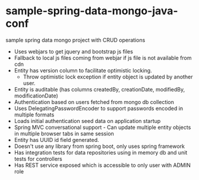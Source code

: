 # sample-spring-data-mongo-java-conf
sample spring data mongo project with CRUD operations

- Uses webjars to get jquery and bootstrap js files
- Fallback to local js files coming from webjar if js file is not available from cdn
- Entity has version column to facilitate optimistic locking. 
    * Throw optimistic lock exception if entity object is updated by another user.
- Entity is auditable (has columns createdBy, creationDate, modifiedBy, modificationDate)
- Authentication based on users fetched from mongo db collection
- Uses DelegatingPasswordEncoder to support passwords encoded in multiple formats
- Loads initial authentication seed data on application startup
- Spring MVC conversational support - Can update multiple entity objects in multiple browser tabs in same session
- Entity has UUID id field generated.
- Doesn't use any library from spring boot, only uses spring framework
- Has integration tests for data repositories using in memory db and unit tests for controllers
- Has REST service exposed which is accessible to only user with ADMIN role
